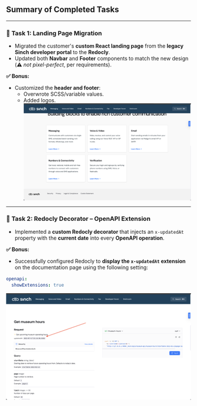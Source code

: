 ## Summary of Completed Tasks

---

### 🔧 **Task 1: Landing Page Migration**

- Migrated the customer's **custom React landing page** from the **legacy Sinch developer portal** to the **Redocly**.
- Updated both **Navbar** and **Footer** components to match the new design (⚠️ *not pixel-perfect*, per requirements).

**✅ Bonus:**
- Customized the **header and footer**:
  - Overwrote SCSS/variable values.
  - Added logos.
![screenshot 1](./images/screenshots/task%201.png)

---

### 🔧 **Task 2: Redocly Decorator – OpenAPI Extension**

- Implemented a **custom Redocly decorator** that injects an `x-updatedAt` property with the **current date** into every **OpenAPI operation**.

**✅ Bonus:**
- Successfully configured Redocly to **display the `x-updatedAt` extension** on the documentation page using the following setting:

```yaml
openapi:
  showExtensions: true
```
![screenshot 2](./images/screenshots/task%202.png)
